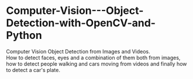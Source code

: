 # Computer-Vision---Object-Detection-with-OpenCV-and-Python

Computer Vision Object Detection from Images and Videos.  
How to detect faces, eyes and a combination of them both from images, 
how to detect people walking and cars moving from videos and finally 
how to detect a car's plate.
